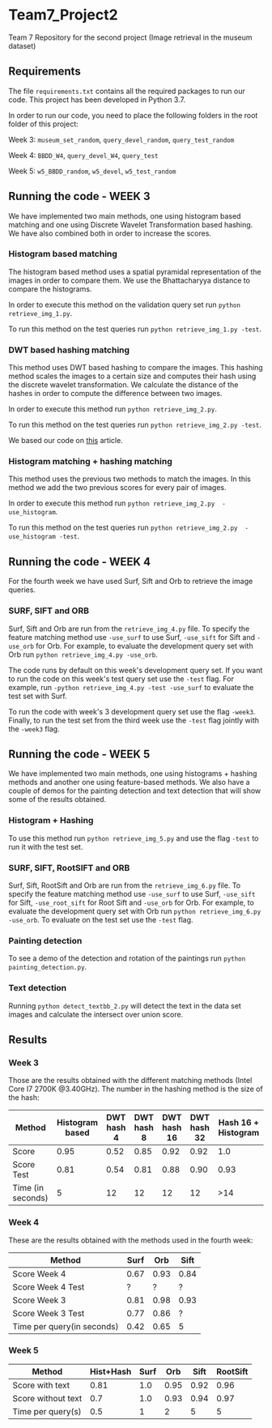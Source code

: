# Team7_Project2
Team 7 Repository for the second project (Image retrieval in the museum dataset)

## Requirements

The file ```requirements.txt``` contains all the required packages to run our code. This project has been developed in Python 3.7.

In order to run our code, you need to place the following folders in the root folder of this project:

Week 3: ```museum_set_random```, ```query_devel_random```, ````query_test_random````

Week 4: ````BBDD_W4````, ````query_devel_W4````, ````query_test````

Week 5:   ````w5_BBDD_random````, ````w5_devel````, ````w5_test_random````

## Running the code - WEEK 3
We have implemented two main methods, one using histogram based matching and one using Discrete Wavelet Transformation based hashing. We have also combined both in order to increase the scores. 

### Histogram based matching

The histogram based method uses a spatial pyramidal representation of the images in order to compare them. We use the Bhattacharyya distance to compare the histograms.

In order to execute this method on the validation query set run ````python retrieve_img_1.py````.
 
To run this method on the test queries run ````python retrieve_img_1.py -test````. 

### DWT based hashing matching

This method uses DWT based hashing to compare the images. This hashing method scales the images to a certain size and 
computes their hash using the discrete wavelet transformation. We calculate the distance of the hashes in order to 
compute the difference between two images. 

In order to execute this method run ````python retrieve_img_2.py````.

To run this method on the test queries run ````python retrieve_img_2.py -test````.

We based our code on [this](https://fullstackml.com/wavelet-image-hash-in-python-3504fdd282b5) article.

### Histogram matching +  hashing matching

This method uses the previous two methods to match the images. In this method we add the two previous scores for every pair of images. 

In order to execute this method run ````python retrieve_img_2.py  -use_histogram````.

To run this method on the test queries run ````python retrieve_img_2.py  -use_histogram -test````.

## Running the code - WEEK 4

For the fourth week we have used Surf, Sift and Orb to retrieve the image queries.

### SURF, SIFT and ORB

Surf, Sift and Orb are run from the ````retrieve_img_4.py```` file. To specify the feature matching method use 
````-use_surf```` to use Surf, ````-use_sift```` for Sift and ````-use_orb```` for Orb. For example, to evaluate the 
development query set with Orb run ````python retrieve_img_4.py -use_orb````.

The code runs by default on this week's development query set. If you want to run the code on this week's test query set use
the ````-test```` flag. For example, run ````-python retrieve_img_4.py -test -use_surf```` to evaluate the test set with Surf. 
 
 To run the code with week's 3 development query set use the flag ````-week3````. Finally, to 
run the test set from the third week use the ````-test```` flag jointly with the ````-week3```` flag.

## Running the code - WEEK 5

We have implemented two main methods, one using histograms + hashing methods and another one using feature-based methods. We
also have a couple of demos for the painting detection and text detection that will show some of the results obtained.

### Histogram + Hashing

To use this method run ````python retrieve_img_5.py```` and use the flag ````-test```` to run it with the test set. 

### SURF, SIFT, RootSIFT and ORB

Surf, Sift, RootSift and Orb are run from the ````retrieve_img_6.py```` file. To specify the feature matching method use 
````-use_surf```` to use Surf, ````-use_sift```` for Sift, ````-use_root_sift```` for Root Sift and ````-use_orb```` for Orb. 
For example, to evaluate the development query set with Orb run ````python retrieve_img_6.py -use_orb````. To evaluate on the 
test set use the ````-test```` flag.

### Painting detection

To see a demo of the detection and rotation of the paintings run ````python painting_detection.py````.

### Text detection

Running ````python detect_textbb_2.py```` will detect the text in the data set images and calculate the intersect over union
score.

## Results

### Week 3

Those are the results obtained with the different matching methods (Intel Core I7 2700K @3.40GHz). The number in the hashing method is the size of the hash: 

Method | Histogram based| DWT hash 4 | DWT hash 8 | DWT hash 16 | DWT hash 32 | Hash 16 + Histogram
--- | --- | --- | --- |--- |--- |---  
Score | 0.95 | 0.52 | 0.85 | 0.92 | 0.92 | 1.0
Score Test | 0.81 | 0.54 | 0.81 | 0.88 | 0.90 | 0.93 
Time (in seconds) |5|12|12|12|12|\>14|

### Week 4

These are the results obtained with the methods used in the fourth week:

Method | Surf| Orb | Sift  
---  | --- | --- | ---  |
Score Week 4| 0.67 | 0.93 | 0.84 |
Score Week 4 Test | ? | ? | ? | 
Score Week 3 | 0.81 | 0.98 | 0.93 |
Score Week 3 Test | 0.77 | 0.86 | ? |
Time per query(in seconds) | 0.42 | 0.65 | 5 |

### Week 5

Method | Hist+Hash | Surf| Orb | Sift | RootSift
---  | --- | --- | ---  | ---  | ---  | 
Score with text |0.81 |1.0 |0.95 |0.92 |0.96 
Score without text |0.7 |1.0 |0.93 |0.94 |0.97 
Time per query(s) |0.5 |1 |2 |5 |5 

